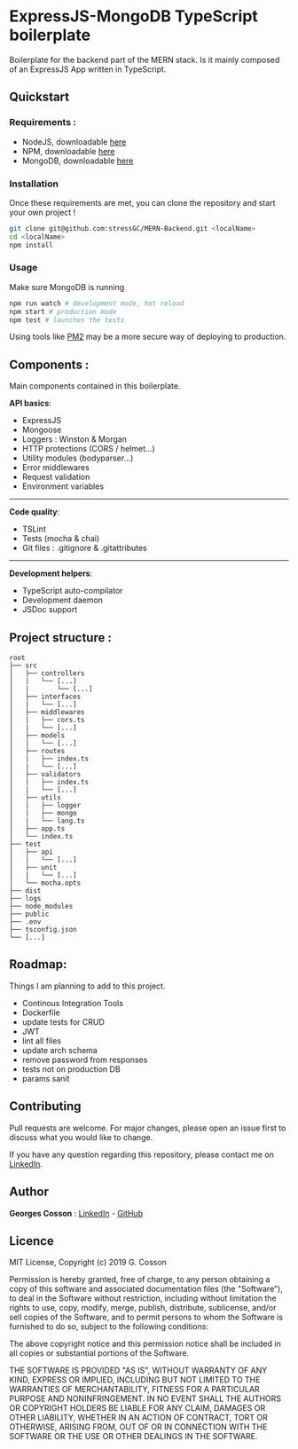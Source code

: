 # ExpressJS-MongoDB TypeScript boilerplate

Boilerplate for the backend part of the MERN stack. Is it mainly composed of an ExpressJS App written in TypeScript.

## Quickstart

### Requirements :
- NodeJS, downloadable [here](https://nodejs.org/en/)
- NPM, downloadable [here](https://www.npmjs.com/)
- MongoDB, downloadable [here](https://www.mongodb.com/)

### Installation
Once these requirements are met, you can clone the repository and start your own project !
```bash
git clone git@github.com:stressGC/MERN-Backend.git <localName>
cd <localName>
npm install
```
### Usage
Make sure MongoDB is running
```bash
npm run watch # development mode, hot reload
npm start # production mode
npm test # launches the tests
```
Using tools like [PM2](http://pm2.keymetrics.io/) may be a more secure way of deploying to production.

## Components :
Main components contained in this boilerplate.

**API basics**:
- ExpressJS
- Mongoose
- Loggers : Winston & Morgan
- HTTP protections (CORS / helmet...)
- Utility modules (bodyparser...)
- Error middlewares
- Request validation
- Environment variables
---
**Code quality**:
- TSLint
- Tests (mocha & chai)
- Git files : .gitignore & .gitattributes
--- 
**Development helpers**:
- TypeScript auto-compilator
- Development daemon
- JSDoc support

## Project structure : 
```
root
├── src
│   ├── controllers
│   |   └── [...]
│   |       └── [...]
│   ├── interfaces
│   |   └── [...]
│   ├── middlewares
│   |   ├── cors.ts
│   |   └── [...]
│   ├── models
│   |   └── [...]
│   ├── routes
│   |   ├── index.ts
│   |   └── [...]
│   ├── validators
│   |   ├── index.ts
│   |   └── [...]
│   ├── utils
│   |   ├── logger
│   |   ├── mongo
│   |   └── lang.ts
│   ├── app.ts
│   └── index.ts
├── test
│   ├── api
│   |   └── [...]
│   ├── unit
│   |   └── [...]
│   └── mocha.opts
├── dist
├── logs
├── node_modules
├── public
├── .env
├── tsconfig.json
└── [...]
```

## Roadmap:
Things I am planning to add to this project.
- Continous Integration Tools
- Dockerfile
- update tests for CRUD
- JWT
- lint all files
- update arch schema
- remove password from responses
- tests not on production DB
- params sanit

## Contributing
Pull requests are welcome. For major changes, please open an issue first to discuss what you would like to change.

If you have any question regarding this repository, please contact me on [LinkedIn](https://www.linkedin.com/in/georges-cosson/).

## Author
**Georges Cosson** : [LinkedIn](https://www.linkedin.com/in/georges-cosson/) - [GitHub](https://github.com/stressGC)

## Licence

MIT License, Copyright (c) 2019 G. Cosson

Permission is hereby granted, free of charge, to any person obtaining a copy of this software and associated documentation files (the "Software"), to deal
in the Software without restriction, including without limitation the rights to use, copy, modify, merge, publish, distribute, sublicense, and/or sell copies of the Software, and to permit persons to whom the Software is furnished to do so, subject to the following conditions:

The above copyright notice and this permission notice shall be included in all copies or substantial portions of the Software.

THE SOFTWARE IS PROVIDED "AS IS", WITHOUT WARRANTY OF ANY KIND, EXPRESS OR IMPLIED, INCLUDING BUT NOT LIMITED TO THE WARRANTIES OF MERCHANTABILITY, FITNESS FOR A PARTICULAR PURPOSE AND NONINFRINGEMENT. IN NO EVENT SHALL THE AUTHORS OR COPYRIGHT HOLDERS BE LIABLE FOR ANY CLAIM, DAMAGES OR OTHER
LIABILITY, WHETHER IN AN ACTION OF CONTRACT, TORT OR OTHERWISE, ARISING FROM, OUT OF OR IN CONNECTION WITH THE SOFTWARE OR THE USE OR OTHER DEALINGS IN THE
SOFTWARE.
